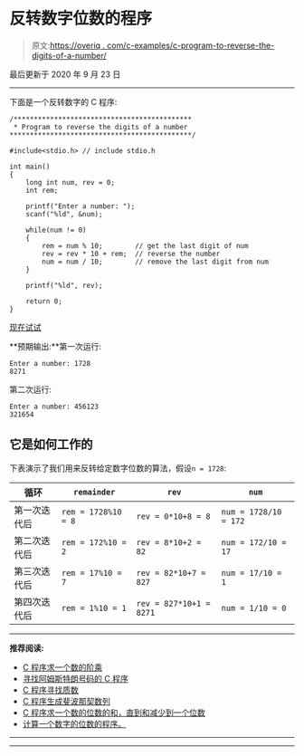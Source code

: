 # 反转数字位数的程序

> 原文:[https://overiq . com/c-examples/c-program-to-reverse-the-digits-of-a-number/](https://overiq.com/c-examples/c-program-to-reverse-the-digits-of-a-number/)

最后更新于 2020 年 9 月 23 日

* * *

下面是一个反转数字的 C 程序:

```
/********************************************
 * Program to reverse the digits of a number
*********************************************/

#include<stdio.h> // include stdio.h

int main() 
{
    long int num, rev = 0;
    int rem;

    printf("Enter a number: ");
    scanf("%ld", &num);

    while(num != 0)
    {
        rem = num % 10;        // get the last digit of num
        rev = rev * 10 + rem;  // reverse the number
        num = num / 10;        // remove the last digit from num
    }

    printf("%ld", rev);

    return 0;
}

```

[现在试试](https://overiq.com/c-online-compiler/vZg/)

**预期输出:**第一次运行:

```
Enter a number: 1728
8271

```

第二次运行:

```
Enter a number: 456123
321654

```

## 它是如何工作的

下表演示了我们用来反转给定数字位数的算法，假设`n = 1728`:

| 循环 | `remainder` | `rev` | `num` |
| --- | --- | --- | --- |
| 第一次迭代后 | `rem = 1728%10 = 8` | `rev = 0*10+8 = 8` | `num = 1728/10 = 172` |
| 第二次迭代后 | `rem = 172%10 = 2` | `rev = 8*10+2 = 82` | `num = 172/10 = 17` |
| 第三次迭代后 | `rem = 17%10 = 7` | `rev = 82*10+7 = 827` | `num = 17/10 = 1` |
| 第四次迭代后 | `rem = 1%10 = 1` | `rev = 827*10+1 = 8271` | `num = 1/10 = 0` |

* * *

**推荐阅读:**

*   [C 程序求一个数的阶乘](/c-examples/c-program-to-find-the-factorial-of-a-number/)
*   [寻找阿姆斯特朗号码的 C 程序](/c-examples/c-program-to-find-armstrong-numbers/)
*   [C 程序寻找质数](/c-examples/c-program-to-find-prime-numbers/)
*   [C 程序生成斐波那契数列](/c-examples/c-program-to-generate-fibonacci-sequence/)
*   [C 程序求一个数的位数的和，直到和减少到一个位数](/c-examples/c-program-to-find-the-sum-of-the-digits-of-a-number-untill-the-sum-is-reduced-to-a-single-digit/)
*   [计算一个数字的位数的程序。](/c-examples/c-program-to-count-number-of-digits-in-a-number/)

* * *

* * *